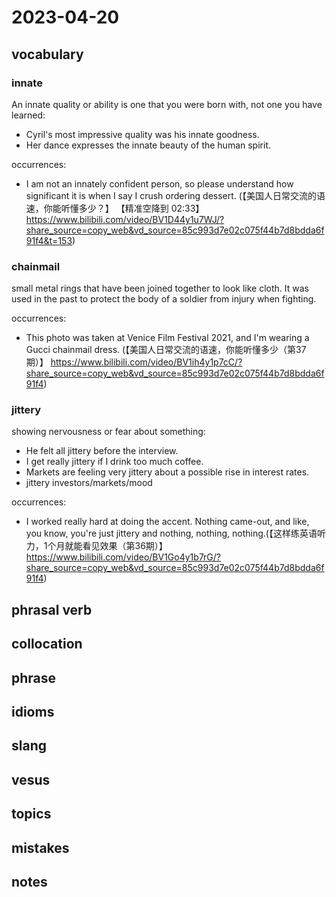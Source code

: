 # 2023-04-20
## vocabulary
### innate
An innate quality or ability is one that you were born with, not one you have learned:
- Cyril's most impressive quality was his innate goodness.
- Her dance expresses the innate beauty of the human spirit.

occurrences:
- I am not an innately confident person, so please understand how significant it is when I say I crush ordering dessert. (【美国人日常交流的语速，你能听懂多少？】 【精准空降到 02:33】 https://www.bilibili.com/video/BV1D44y1u7WJ/?share_source=copy_web&vd_source=85c993d7e02c075f44b7d8bdda6f91f4&t=153)

### chainmail
small metal rings that have been joined together to look like cloth. It was used in the past to protect the body of a soldier from injury when fighting.

occurrences:
- This photo was taken at Venice Film Festival 2021, and I'm wearing a Gucci chainmail dress. (【美国人日常交流的语速，你能听懂多少（第37期）】 https://www.bilibili.com/video/BV1ih4y1p7cC/?share_source=copy_web&vd_source=85c993d7e02c075f44b7d8bdda6f91f4)

### jittery
showing nervousness or fear about something:

- He felt all jittery before the interview.
- I get really jittery if I drink too much coffee.
- Markets are feeling very jittery about a possible rise in interest rates.
- jittery investors/markets/mood

occurrences:
- I worked really hard at doing the accent. Nothing came-out, and like, you know, you're just jittery and nothing, nothing, nothing.(【这样练英语听力，1个月就能看见效果（第36期）】 https://www.bilibili.com/video/BV1Go4y1b7rG/?share_source=copy_web&vd_source=85c993d7e02c075f44b7d8bdda6f91f4)

## phrasal verb

## collocation

## phrase

## idioms

## slang

## vesus

## topics

## mistakes

## notes